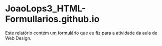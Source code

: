 # JoaoLops3_HTML-Formullarios.github.io
Este relatório contém um formulário que eu fiz para a atividade da aula de Web Design.
